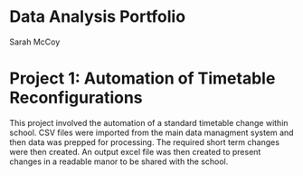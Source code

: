 # Data Analysis Portfolio
Sarah McCoy

# Project 1: Automation of Timetable Reconfigurations
This project involved the automation of a standard timetable change within school.
CSV files were imported from the main data managment system and then data was prepped for processing.
The required short term changes were then created.
An output excel file was then created to present changes in a readable manor to be shared with the school.
